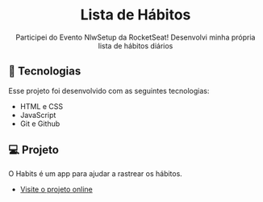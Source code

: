 <h1 align="center"> Lista de Hábitos </h1>

<p align="center">
Participei do Evento NlwSetup da RocketSeat! Desenvolvi minha própria lista de hábitos diários
<br/>
</p>

## 🚀 Tecnologias

Esse projeto foi desenvolvido com as seguintes tecnologias:

- HTML e CSS
- JavaScript
- Git e Github

## 💻 Projeto

O Habits é um app para ajudar a rastrear os hábitos.

- [Visite o projeto online](https://andreh-carioca.github.io/devlinks/)

